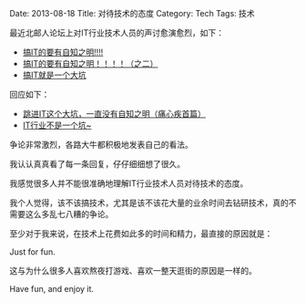Date: 2013-08-18
Title: 对待技术的态度
Category: Tech
Tags: 技术

最近北邮人论坛上对IT行业技术人员的声讨愈演愈烈，如下：

* [搞lT的要有自知之明!!!!](http://bbs.byr.cn/#!article/Job/1397821)
* [搞IT的要有自知之明！！！！（之二）](http://bbs.byr.cn/#!article/Job/1398322)
* [搞IT就是一个大坑](http://bbs.byr.cn/#!article/Job/1398654)

回应如下：

* [跳进IT这个大坑，一直没有自知之明（痛心疾首篇）](http://bbs.byr.cn/#!article/Job/1398835)
* [IT行业不是一个坑~](http://bbs.byr.cn/#!article/Job/1398880)

争论非常激烈，各路大牛都积极地发表自己的看法。

我认认真真看了每一条回复，仔仔细细想了很久。

我感觉很多人并不能很准确地理解IT行业技术人员对待技术的态度。

我个人觉得，该不该搞技术，尤其是该不该花大量的业余时间去钻研技术，真的不需要这么多乱七八糟的争论。

至少对于我来说，在技术上花费如此多的时间和精力，最直接的原因就是：

Just for fun.

这与为什么很多人喜欢熬夜打游戏、喜欢一整天逛街的原因是一样的。

Have fun, and enjoy it.